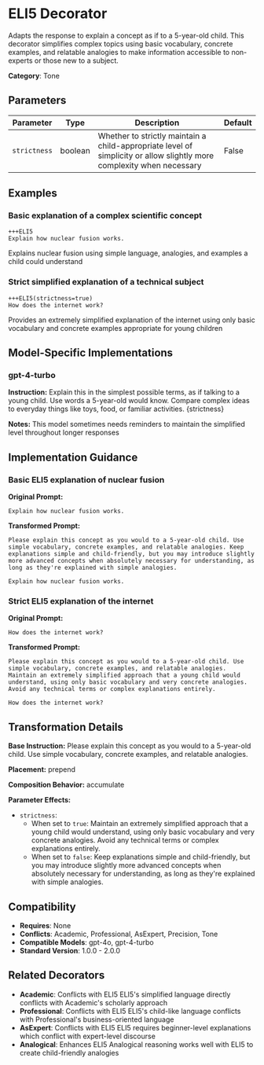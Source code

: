 # ELI5 Decorator

Adapts the response to explain a concept as if to a 5-year-old child. This decorator simplifies complex topics using basic vocabulary, concrete examples, and relatable analogies to make information accessible to non-experts or those new to a subject.

**Category**: Tone

## Parameters

| Parameter | Type | Description | Default |
|-----------|------|-------------|--------|
| `strictness` | boolean | Whether to strictly maintain a child-appropriate level of simplicity or allow slightly more complexity when necessary | False |

## Examples

### Basic explanation of a complex scientific concept

```
+++ELI5
Explain how nuclear fusion works.
```

Explains nuclear fusion using simple language, analogies, and examples a child could understand

### Strict simplified explanation of a technical subject

```
+++ELI5(strictness=true)
How does the internet work?
```

Provides an extremely simplified explanation of the internet using only basic vocabulary and concrete examples appropriate for young children

## Model-Specific Implementations

### gpt-4-turbo

**Instruction:** Explain this in the simplest possible terms, as if talking to a young child. Use words a 5-year-old would know. Compare complex ideas to everyday things like toys, food, or familiar activities. {strictness}

**Notes:** This model sometimes needs reminders to maintain the simplified level throughout longer responses


## Implementation Guidance

### Basic ELI5 explanation of nuclear fusion

**Original Prompt:**
```
Explain how nuclear fusion works.
```

**Transformed Prompt:**
```
Please explain this concept as you would to a 5-year-old child. Use simple vocabulary, concrete examples, and relatable analogies. Keep explanations simple and child-friendly, but you may introduce slightly more advanced concepts when absolutely necessary for understanding, as long as they're explained with simple analogies.

Explain how nuclear fusion works.
```

### Strict ELI5 explanation of the internet

**Original Prompt:**
```
How does the internet work?
```

**Transformed Prompt:**
```
Please explain this concept as you would to a 5-year-old child. Use simple vocabulary, concrete examples, and relatable analogies. Maintain an extremely simplified approach that a young child would understand, using only basic vocabulary and very concrete analogies. Avoid any technical terms or complex explanations entirely.

How does the internet work?
```

## Transformation Details

**Base Instruction:** Please explain this concept as you would to a 5-year-old child. Use simple vocabulary, concrete examples, and relatable analogies.

**Placement:** prepend

**Composition Behavior:** accumulate

**Parameter Effects:**

- `strictness`:
  - When set to `true`: Maintain an extremely simplified approach that a young child would understand, using only basic vocabulary and very concrete analogies. Avoid any technical terms or complex explanations entirely.
  - When set to `false`: Keep explanations simple and child-friendly, but you may introduce slightly more advanced concepts when absolutely necessary for understanding, as long as they're explained with simple analogies.

## Compatibility

- **Requires**: None
- **Conflicts**: Academic, Professional, AsExpert, Precision, Tone
- **Compatible Models**: gpt-4o, gpt-4-turbo
- **Standard Version**: 1.0.0 - 2.0.0

## Related Decorators

- **Academic**: Conflicts with ELI5 ELI5's simplified language directly conflicts with Academic's scholarly approach
- **Professional**: Conflicts with ELI5 ELI5's child-like language conflicts with Professional's business-oriented language
- **AsExpert**: Conflicts with ELI5 ELI5 requires beginner-level explanations which conflict with expert-level discourse
- **Analogical**: Enhances ELI5 Analogical reasoning works well with ELI5 to create child-friendly analogies
